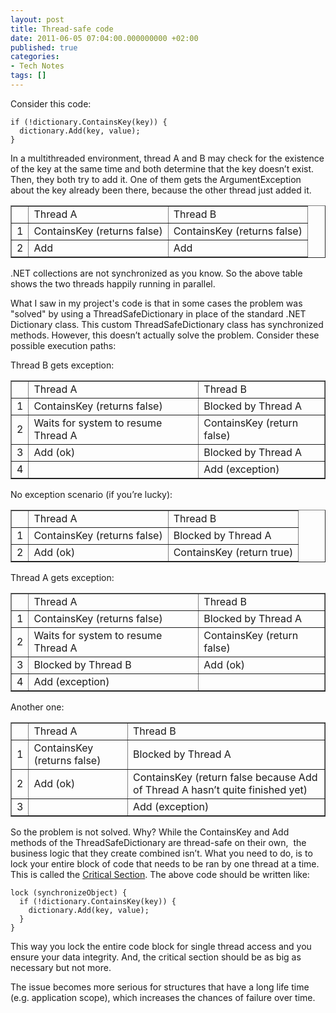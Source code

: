 ```yaml
---
layout: post
title: Thread-safe code
date: 2011-06-05 07:04:00.000000000 +02:00
published: true
categories:
- Tech Notes
tags: []
---
```


Consider this code:

```
if (!dictionary.ContainsKey(key)) {
  dictionary.Add(key, value);
}
```

In a multithreaded environment, thread A and B may check for the existence of the key at the same time and both determine that the key doesn’t exist. Then, they both try to add it. One of them gets the ArgumentException about the key  already been there, because the other thread just added it.
<table border="1">
<tbody>
<tr>
<td></td>
<td>Thread A</td>
<td>Thread B</td>
</tr>
<tr>
<td>1</td>
<td>ContainsKey (returns false)</td>
<td>ContainsKey (returns false)</td>
</tr>
<tr>
<td>2</td>
<td>Add</td>
<td>Add</td>
</tr>
</tbody>
</table>

.NET collections are not synchronized as you know. So the above table shows the two threads happily running in parallel.

What I saw in my project's code is that in some cases the problem was "solved" by using a ThreadSafeDictionary in place of the standard .NET Dictionary class. This custom ThreadSafeDictionary class has synchronized methods. However, this doesn’t actually solve the problem. Consider these possible execution paths:

Thread B gets exception:
<table border="1">
<tbody>
<tr>
<td></td>
<td>Thread A</td>
<td>Thread B</td>
</tr>
<tr>
<td>1</td>
<td>ContainsKey (returns false)</td>
<td>Blocked by Thread A</td>
</tr>
<tr>
<td>2</td>
<td>Waits for system to resume Thread A</td>
<td>ContainsKey (return false)</td>
</tr>
<tr>
<td>3</td>
<td>Add (ok)</td>
<td>Blocked by Thread A</td>
</tr>
<tr>
<td>4</td>
<td></td>
<td>Add (exception)</td>
</tr>
</tbody>
</table>

No exception scenario (if you’re lucky):
<table border="1">
<tbody>
<tr>
<td></td>
<td>Thread A</td>
<td>Thread B</td>
</tr>
<tr>
<td>1</td>
<td>ContainsKey (returns false)</td>
<td>Blocked by Thread A</td>
</tr>
<tr>
<td>2</td>
<td>Add (ok)</td>
<td>ContainsKey (return true)</td>
</tr>
</tbody>
</table>

Thread A gets exception:
<table border="1">
<tbody>
<tr>
<td></td>
<td>Thread A</td>
<td>Thread B</td>
</tr>
<tr>
<td>1</td>
<td>ContainsKey (returns false)</td>
<td>Blocked by Thread A</td>
</tr>
<tr>
<td>2</td>
<td>Waits for system to resume Thread A</td>
<td>ContainsKey (return false)</td>
</tr>
<tr>
<td>3</td>
<td>Blocked by Thread B</td>
<td>Add (ok)</td>
</tr>
<tr>
<td>4</td>
<td>Add (exception)</td>
<td></td>
</tr>
</tbody>
</table>

Another one:
<table border="1">
<tbody>
<tr>
<td></td>
<td>Thread A</td>
<td>Thread B</td>
</tr>
<tr>
<td>1</td>
<td>ContainsKey (returns false)</td>
<td>Blocked by Thread A</td>
</tr>
<tr>
<td>2</td>
<td>Add (ok)</td>
<td>ContainsKey (return false because Add of Thread A hasn’t quite finished yet)</td>
</tr>
<tr>
<td>3</td>
<td></td>
<td>Add (exception)</td>
</tr>
</tbody>
</table>

So the problem is not solved. Why? While the ContainsKey and Add methods of the ThreadSafeDictionary are thread-safe on their own,  the business logic that they create combined isn’t.  What you need to do, is to lock your entire block of code that needs to be ran by one thread at a time. This is called the <a href="http://en.wikipedia.org/wiki/Critical_section" target="_blank">Critical Section</a>. The above code should be written like:

```
lock (synchronizeObject) {
  if (!dictionary.ContainsKey(key)) {
    dictionary.Add(key, value);
  }
}
```

This way you lock the entire code block for single thread access and you ensure your data integrity. And, the critical section should be as big as necessary but not more.

The issue becomes more serious for structures that have a long life time (e.g. application scope), which increases the chances of failure over time.
